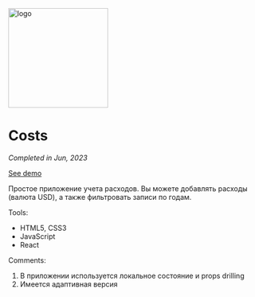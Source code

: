 <image src="https://i.ibb.co/8BvT4T1/Pngtree-balance-budget-diagram-financial-graph-4768455.png" alt="logo" border="0" width="200px">

# Costs

_Completed in Jun, 2023_

[See demo](https://polyvit.github.io/Costs/)

Простое приложение учета расходов. Вы можете добавлять расходы (валюта USD), а также фильтровать записи по годам.

Tools:

- HTML5, CSS3
- JavaScript
- React

Comments:

1. В приложении используется локальное состояние и props drilling
1. Имеется адаптивная версия
